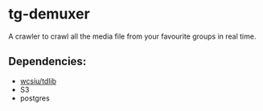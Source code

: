 # tg-demuxer
A crawler to crawl all the media file from your favourite groups in real time.

## Dependencies:
 - [wcsiu/tdlib](https://hub.docker.com/r/wcsiu/tdlib)
 - S3
 - postgres
